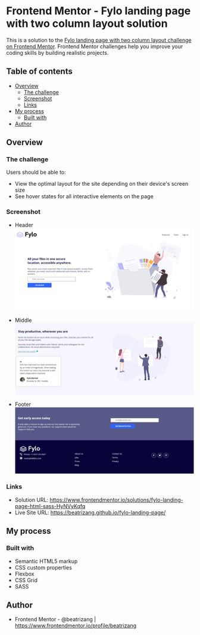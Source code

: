 # Frontend Mentor - Fylo landing page with two column layout solution

This is a solution to the [Fylo landing page with two column layout challenge on Frontend Mentor](https://www.frontendmentor.io/challenges/fylo-landing-page-with-two-column-layout-5ca5ef041e82137ec91a50f5). Frontend Mentor challenges help you improve your coding skills by building realistic projects. 

## Table of contents

- [Overview](#overview)
  - [The challenge](#the-challenge)
  - [Screenshot](#screenshot)
  - [Links](#links)
- [My process](#my-process)
  - [Built with](#built-with)
- [Author](#author)



## Overview

### The challenge

Users should be able to:

- View the optimal layout for the site depending on their device's screen size
- See hover states for all interactive elements on the page

### Screenshot
- Header
![](./images/screenshot/1.png)

- Middle
![](./images/screenshot/2.png)

- Footer
![](./images/screenshot/3.png)




### Links

- Solution URL: https://www.frontendmentor.io/solutions/fylo-landing-page-html-sass-HyNVyKqfq
- Live Site URL: https://beatrizang.github.io/fylo-landing-page/

## My process

### Built with

- Semantic HTML5 markup
- CSS custom properties
- Flexbox
- CSS Grid
- SASS

## Author

- Frontend Mentor - @beatrizang | https://www.frontendmentor.io/profile/beatrizang


